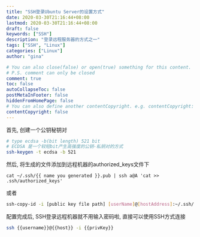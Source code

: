 ```yaml
---
title: "SSH登录Ubuntu Server的设置方式"
date: 2020-03-30T21:16:44+08:00
lastmod: 2020-03-30T21:16:44+08:00
draft: false
keywords: ["SSH"]
description: "登录远程服务器的方式之一"
tags: ["SSH", "Linux"]
categories: ["Linux"]
author: "gina"

# You can also close(false) or open(true) something for this content.
# P.S. comment can only be closed
comment: true
toc: false
autoCollapseToc: false
postMetaInFooter: false
hiddenFromHomePage: false
# You can also define another contentCopyright. e.g. contentCopyright: "This is another copyright."
contentCopyright: false
---
```

<!--more-->

首先, 创建一个公钥秘钥对

```bash
# type ecdsa -b(bit length) 521 bit
# ECDSA 是一个较短bit产生高强度的公钥-私钥对的方式
ssh-keygen -t ecdsa -b 521
```

然后, 将生成的文件添加到远程机器的authorized_keys文件下

```shel
cat ~/.ssh/{{ name you generated }}.pub | ssh a@A 'cat >> .ssh/authorized_keys'
```

或者

```bash
ssh-copy-id -i [public key file path] [userName]@[hostAddress]:~/.ssh/
```

配置完成后, SSH登录远程机器就不用输入密码啦, 直接可以使用SSH方式连接

```bash
ssh {{username}}@{{host}} -i {{privKey}}
```

